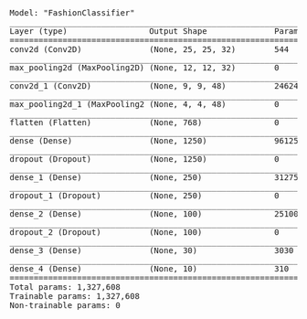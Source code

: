 <pre>
Model: "FashionClassifier"
_________________________________________________________________
Layer (type)                 Output Shape              Param #   
=================================================================
conv2d (Conv2D)              (None, 25, 25, 32)        544       
_________________________________________________________________
max_pooling2d (MaxPooling2D) (None, 12, 12, 32)        0         
_________________________________________________________________
conv2d_1 (Conv2D)            (None, 9, 9, 48)          24624     
_________________________________________________________________
max_pooling2d_1 (MaxPooling2 (None, 4, 4, 48)          0         
_________________________________________________________________
flatten (Flatten)            (None, 768)               0         
_________________________________________________________________
dense (Dense)                (None, 1250)              961250    
_________________________________________________________________
dropout (Dropout)            (None, 1250)              0         
_________________________________________________________________
dense_1 (Dense)              (None, 250)               312750    
_________________________________________________________________
dropout_1 (Dropout)          (None, 250)               0         
_________________________________________________________________
dense_2 (Dense)              (None, 100)               25100     
_________________________________________________________________
dropout_2 (Dropout)          (None, 100)               0         
_________________________________________________________________
dense_3 (Dense)              (None, 30)                3030      
_________________________________________________________________
dense_4 (Dense)              (None, 10)                310       
=================================================================
Total params: 1,327,608
Trainable params: 1,327,608
Non-trainable params: 0
_________________________________________________________________
</pre>
